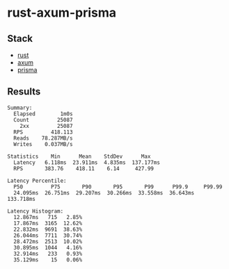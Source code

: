 # rust-axum-prisma

## Stack

- [rust](https://www.rust-lang.org/)
- [axum](https://github.com/tokio-rs/axum)
- [prisma](https://prisma.brendonovich.dev/)

## Results

```
Summary:
  Elapsed        1m0s
  Count         25087
    2xx         25087
  RPS         418.113
  Reads    78.287MB/s
  Writes    0.037MB/s

Statistics    Min      Mean    StdDev      Max
  Latency   6.118ms  23.911ms  4.835ms  137.177ms
  RPS       383.76    418.11    6.14     427.99

Latency Percentile:
  P50         P75       P90       P95       P99      P99.9     P99.99
  24.095ms  26.751ms  29.207ms  30.266ms  33.558ms  36.643ms  133.718ms

Latency Histogram:
  12.867ms   715   2.85%
  17.867ms  3165  12.62%
  22.832ms  9691  38.63%
  26.044ms  7711  30.74%
  28.472ms  2513  10.02%
  30.895ms  1044   4.16%
  32.914ms   233   0.93%
  35.129ms    15   0.06%
```
